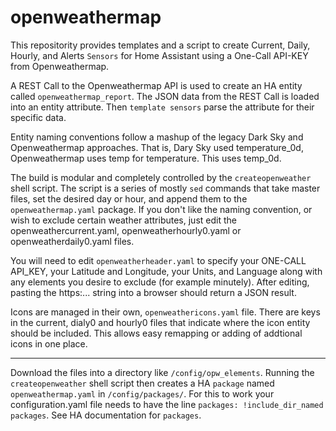 # openweathermap
This repositority provides templates and a script to create Current, Daily, Hourly, and Alerts `Sensors` for Home Assistant using a One-Call API-KEY from Openweathermap.

A REST Call to the Openweathermap API is used to create an HA entity called `openweathermap_report`. The JSON data from the REST Call is loaded into an entity attribute.  Then `template sensors` parse the attribute for their specific data. 

Entity naming conventions follow a mashup of the legacy Dark Sky and Openweathermap approaches.  That is, Dary Sky used temperature_0d, Openweathermap uses temp for temperature. This uses temp_0d.

The build is modular and completely controlled by the `createopenweather` shell script.  The script is a series of mostly `sed` commands that take master files, set the desired day or hour, and append them to the `openweathermap.yaml` package. If you don't like the naming convention, or wish to exclude certain weather attributes, just edit the openweathercurrent.yaml, openweatherhourly0.yaml or openweatherdaily0.yaml files.

You will need to edit `openweatherheader.yaml` to specify your ONE-CALL API_KEY, your Latitude and Longitude, your Units, and Language along with any elements you desire to exclude (for example minutely).  After editing, pasting the https:... string into a browser should return a JSON result.  

Icons are managed in their own, `openweathericons.yaml` file. There are keys in the current, dialy0 and hourly0 files that indicate where the icon entity should be included.  This allows easy remapping or adding of addtional icons in one place.

-----------------
Download the files into a directory like `/config/opw_elements`.  Running the `createopenweather` shell script then creates a HA `package` named `openweathermap.yaml` in `/config/packages/`.  For this to work your configuration.yaml file needs to have the line `packages: !include_dir_named packages`. See HA documentation for `packages`.

